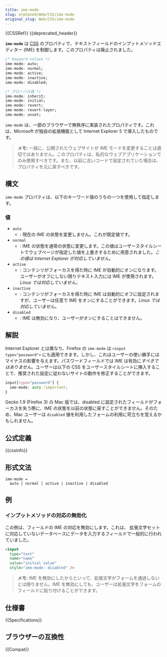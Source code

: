 ```yaml
---
title: ime-mode
slug: orphaned/Web/CSS/ime-mode
original_slug: Web/CSS/ime-mode
---
```


{{CSSRef}} {{deprecated_header}}

**`ime-mode`** は [CSS](/ja/docs/Web/CSS) のプロパティで、テキストフィールドのインプットメソッドエディター (IME) を制御します。このプロパティは廃止されました。

```css
/* Keyword values */
ime-mode: auto;
ime-mode: normal;
ime-mode: active;
ime-mode: inactive;
ime-mode: disabled;

/* グローバル値 */
ime-mode: inherit;
ime-mode: initial;
ime-mode: revert;
ime-mode: revert-layer;
ime-mode: unset;
```

`ime-mode` は、一部のブラウザーで無秩序に実装されたプロパティです。これは、Microsoft が独自の拡張機能として Internet Explorer 5 で導入したものです。

> **メモ:** 一般に、公開されたウェブサイトが IME モードを変更することは適切ではありません。このプロパティは、私的なウェブアプリケーションでのみ使用すべきです。また、以前に古いコードで設定されていた場合は、プロパティを元に戻すべきです。

## 構文

`ime-mode` プロパティは、以下のキーワード値のうちの一つを使用して指定します。

### 値

- `auto`
  - : 現在の IME の状態を変更しません。これが既定値です。
- `normal`
  - : IME の状態を通常の状態に変更します。この値はユーザースタイルシートでウェブページが指定した値を上書きするために用意されました。_この値は Internet Explorer が対応していません_。
- `active`
  - : コンテンツがフォーカスを得た時に IME が自動的にオンになります。ユーザーがオフにしない限りテキスト入力には IME が使用されます。_Linux では対応していません。_
- `inactive`
  - : コンテンツがフォーカスを得た時に IME は自動的にオフに設定されますが、ユーザーは任意で IME をオンにすることができます。_Linux では対応していません。_
- `disabled`
  - : IME は無効になり、ユーザーがオンにすることはできません。

## 解説

Internet Explorer とは異なり、Firefox の `ime-mode` は `<input type="password">` にも適用できます。しかし、これはユーザーの使い勝手にはマイナスの影響を与えます。パスワードフィールドでは IME は有効に*すべきではありません*。ユーザーは以下の CSS をユーザースタイルシートに挿入することで、推奨された設定に従わないサイトの動作を修正することができます。

```css
input[type="password"] {
  ime-mode: auto !important;
}
```

Gecko 1.9 (Firefox 3) の Mac 版では、disabled に設定されたフィールドがフォーカスを失う際に、IME の状態を以前の状態に戻すことができません。そのため、Mac ユーザーは `disabled` 値を利用したフォームの利用に苛立ちを覚えるかもしれません。

## 公式定義

{{cssinfo}}

## 形式文法

```plain
ime-mode =
  auto | normal | active | inactive | disabled
```

## 例

### インプットメソッドの対応の無効化

この例は、フィールドの IME の対応を無効にします。これは、 拡張文字セットに対応していないデータベースにデータを入力するフィールドで一般的に行われていました。

```html
<input
  type="text"
  name="name"
  value="initial value"
  style="ime-mode: disabled" />
```

> **メモ:** IME を無効にしたからといって、拡張文字がフォームを通過しないとは限りません。IME を無効にしても、ユーザーは拡張文字をフォームのフィールドに貼り付けることができます。

## 仕様書

{{Specifications}}

## ブラウザーの互換性

{{Compat}}
